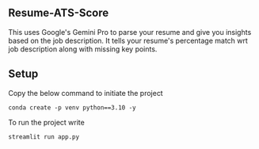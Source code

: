 ## Resume-ATS-Score
This uses Google's Gemini Pro to parse your resume and give you insights based on the job description. It tells your resume's percentage match wrt job description along with missing key points. 

## Setup

Copy the below command to initiate the project

```
conda create -p venv python==3.10 -y 
```

To run the project write

```
streamlit run app.py
```
